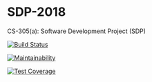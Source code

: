 # SDP-2018
CS-305(a): Software Development Project (SDP)

[![Build Status](https://travis-ci.org/nheyek/SDP-2018.svg?branch=master)](https://travis-ci.org/nheyek/SDP-2018)

[![Maintainability](https://api.codeclimate.com/v1/badges/5accf584c1e46c362048/maintainability)](https://codeclimate.com/github/nheyek/CS-305-Bootcamp/maintainability)

[![Test Coverage](https://api.codeclimate.com/v1/badges/5accf584c1e46c362048/test_coverage)](https://codeclimate.com/github/nheyek/CS-305-Bootcamp/test_coverage)
